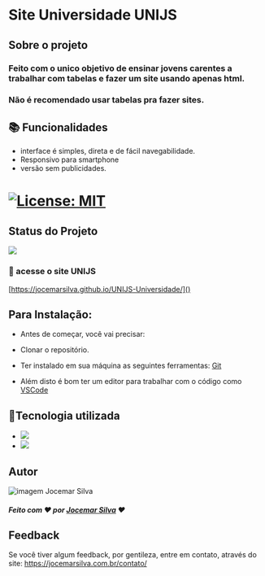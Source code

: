 
 
 
 # Site Universidade UNIJS


 
 

## Sobre o projeto

### Feito com o unico objetivo de ensinar jovens carentes a trabalhar com tabelas e fazer um site usando apenas html. 

### Não é recomendado usar tabelas pra fazer sites.

  
  

## 📚 Funcionalidades


- interface é simples, direta e de fácil navegabilidade.
- Responsivo para smartphone
- versão sem publicidades.

# [![License: MIT](https://img.shields.io/badge/License-MIT-greem.svg)](https://opensource.org/licenses/MIT)


## Status do Projeto
 ![](https://camo.githubusercontent.com/459f141bd5e24c179a0e2dd49691e290ed5c5d4b4cb97767daee7cfaf6e31121/687474703a2f2f696d672e736869656c64732e696f2f7374617469632f76313f6c6162656c3d535441545553266d6573736167653d434f4e434c5549444f26636f6c6f723d475245454e267374796c653d666f722d7468652d6261646765) 

### 🚀 acesse o site UNIJS

[https://jocemarsilva.github.io/UNIJS-Universidade/]()

## Para Instalação:

* Antes de começar, você vai precisar:

* Clonar o repositório.
* Ter instalado em sua máquina as seguintes ferramentas:
[Git](https://git-scm.com) 
* Além disto é bom ter um editor para trabalhar com o código como [VSCode](https://code.visualstudio.com/)


## 🔧Tecnologia utilizada
* ![](https://img.shields.io/badge/Visual_Studio_Code-0078D4?style=for-the-badge&logo=visual%20studio%20code&logoColor=white)
* ![](https://img.shields.io/badge/HTML5-E34F26?style=for-the-badge&logo=html5&logoColor=white) 

  

## Autor

![imagem Jocemar Silva](https://jocemarsilva.com.br/wp-content/uploads/elementor/thumbs/059-pzemgxvl3opck1t4xrga9ldqsndfd5612bazlrj2jk.png)
##### Feito com ❤ por [Jocemar Silva](https://jocemarsilva.com.br/) ❤

## Feedback

Se você tiver algum feedback, por gentileza, entre em contato, através do site: https://jocemarsilva.com.br/contato/



 











 









